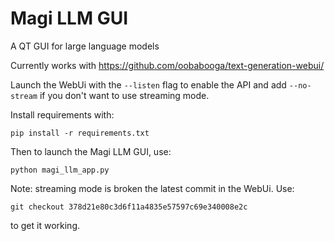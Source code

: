# Magi LLM GUI
A QT GUI for large language models

Currently works with https://github.com/oobabooga/text-generation-webui/

Launch the WebUi with the ```--listen``` flag to enable the API and add ```--no-stream``` if you don't want to use streaming mode.

Install requirements with: 
```
pip install -r requirements.txt
```

Then to launch the Magi LLM GUI, use: 
```
python magi_llm_app.py
```

Note: streaming mode is broken the latest commit in the WebUi. Use: 
```
git checkout 378d21e80c3d6f11a4835e57597c69e340008e2c 
```
to get it working.
